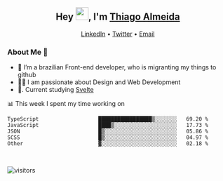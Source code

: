 

<h2 align="center">Hey <img src="https://github.com/TheDudeThatCode/TheDudeThatCode/blob/master/Assets/Hi.gif" width="29px">, I'm <a href="https://www.linkedin.com/in/thiago-almeida-69785569/">Thiago Almeida</a></h2>
<p align="center">
  <a href="https://www.linkedin.com/in/thiago-almeida-69785569/">LinkedIn</a> •
  <a href="https://twitter.com/thiagoloal">Twitter</a> •
  <a href="mailto:thiagoloal@gmail.com">Email</a>
</p>

### About Me 🚀
- 🌱  I’m a brazilian Front-end developer, who is migranting my things to github</br>
- 👨‍💻  I am passionate about Design and Web Development</br>
- 📖. Current studying [Svelte](https://svelte.dev/)

<!-- ![Thiago Almeida github stats](https://github-readme-stats.vercel.app/api?username=thiagoloal&show_icons=true&hide_border=true)&nbsp;&nbsp; -->

📊 This week I spent my time working on
<!--START_SECTION:waka-->

```text
TypeScript                   █████████████████▒░░░░░░░   69.20 %
JavaScript                   ████▒░░░░░░░░░░░░░░░░░░░░   17.73 %
JSON                         █▒░░░░░░░░░░░░░░░░░░░░░░░   05.86 %
SCSS                         █▒░░░░░░░░░░░░░░░░░░░░░░░   04.97 %
Other                        ▓░░░░░░░░░░░░░░░░░░░░░░░░   02.18 %
```

<!--END_SECTION:waka-->

<br />

![visitors](https://visitor-badge.laobi.icu/badge?page_id=thiagoloal.thiagoloal)
